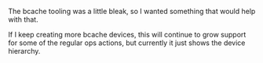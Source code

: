 The bcache tooling was a little bleak, so I wanted something that would
help with that.

If I keep creating more bcache devices, this will continue to grow support
for some of the regular ops actions, but currently it just shows the device
hierarchy.
